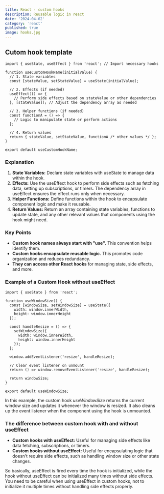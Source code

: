 ```yaml
---
title: React - custom hooks
description: Reusable logic in react
date: '2024-04-02'
category: 'react'
published: true
image: hooks.jpg
---
```


## Cutom hook template

```tsx
import { useState, useEffect } from 'react'; // Import necessary hooks

function useCustomHookName(initialValue) {
  // 1. State variables
  const [stateValue, setStateValue] = useState(initialValue);

  // 2. Effects (if needed)
  useEffect(() => {
    // Perform side effects based on stateValue or other dependencies
  }, [stateValue]); // Adjust the dependency array as needed

  // 3. Helper functions (if needed)
  const functionA = () => {
    // Logic to manipulate state or perform actions
  };

  // 4. Return values
  return { stateValue, setStateValue, functionA /* other values */ };
}

export default useCustomHookName;
```

### Explanation

1. **State Variables:** Declare state variables with useState to manage data within the hook.
2. **Effects:** Use the useEffect hook to perform side effects such as fetching data, setting up subscriptions, or timers. The dependency array in useEffect ensures the effect runs only when necessary.
3. **Helper Functions:** Define functions within the hook to encapsulate component logic and make it reusable.
4. **Return Values:** Return an array containing state variables, functions to update state, and any other relevant values that components using the hook might need.

### Key Points

- **Custom hook names always start with "use".** This convention helps identify them.
- **Custom hooks encapsulate reusable logic.** This promotes code organization and reduces redundancy.
- **They can access other React hooks** for managing state, side effects, and more.

### Example of a Custom Hook without useEffect

```tsx
import { useState } from 'react';

function useWindowSize() {
  const [windowSize, setWindowSize] = useState({
    width: window.innerWidth,
    height: window.innerHeight
  });

  const handleResize = () => {
    setWindowSize({
      width: window.innerWidth,
      height: window.innerHeight
    });
  };

  window.addEventListener('resize', handleResize);

  // Clear event listener on unmount
  return () => window.removeEventListener('resize', handleResize);

  return windowSize;
}

export default useWindowSize;
```

In this example, the custom hook _useWindowSize_ returns the current window size and updates it whenever the window is resized. It also cleans up the event listener when the component using the hook is unmounted.

### The difference between custom hook with and without useEffect

- **Custom hooks with useEffect:** Useful for managing side effects like data fetching, subscriptions, or timers.
- **Custom hooks without useEffect:** Useful for encapsulating logic that doesn't require side effects, such as handling window size or other state changes.

So basically, useEffect is fired every time the hook is initialized, while the hook without useEffect can be initialized many times without side effects. You need to be careful when using useEffect in custom hooks, not to initialize it multiple times without handling side effects properly.
